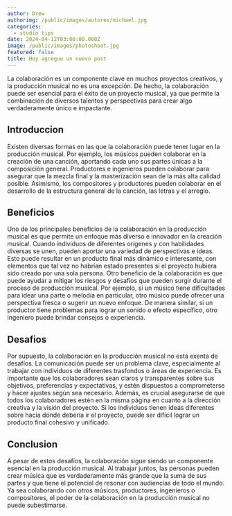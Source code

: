 ```yaml
---
author: Drew
authorimg: /public/images/autores/michael.jpg
categories:
  - studio tips
date: 2024-04-12T03:00:00.000Z
image: /public/images/photoshoot.jpg
featured: false
title: Hoy agregue un nuevo post
---
```


La colaboración es un componente clave en muchos proyectos creativos, y la producción musical no es una excepción. De hecho, la colaboración puede ser esencial para el éxito de un proyecto musical, ya que permite la combinación de diversos talentos y perspectivas para crear algo verdaderamente único e impactante.

## Introduccion

Existen diversas formas en las que la colaboración puede tener lugar en la producción musical. Por ejemplo, los músicos pueden colaborar en la creación de una canción, aportando cada uno sus partes únicas a la composición general. Productores e ingenieros pueden colaborar para asegurar que la mezcla final y la masterización sean de la más alta calidad posible. Asimismo, los compositores y productores pueden colaborar en el desarrollo de la estructura general de la canción, las letras y el arreglo.

## Beneficios

Uno de los principales beneficios de la colaboración en la producción musical es que permite un enfoque más diverso e innovador en la creación musical. Cuando individuos de diferentes orígenes y con habilidades diversas se unen, pueden aportar una variedad de perspectivas e ideas. Esto puede resultar en un producto final más dinámico e interesante, con elementos que tal vez no habrían estado presentes si el proyecto hubiera sido creado por una sola persona.
Otro beneficio de la colaboración es que puede ayudar a mitigar los riesgos y desafíos que pueden surgir durante el proceso de producción musical. Por ejemplo, si un músico tiene dificultades para idear una parte o melodía en particular, otro músico puede ofrecer una perspectiva fresca o sugerir un nuevo enfoque. De manera similar, si un productor tiene problemas para lograr un sonido o efecto específico, otro ingeniero puede brindar consejos o experiencia.

## Desafios

Por supuesto, la colaboración en la producción musical no está exenta de desafíos. La comunicación puede ser un problema clave, especialmente al trabajar con individuos de diferentes trasfondos o áreas de experiencia. Es importante que los colaboradores sean claros y transparentes sobre sus objetivos, preferencias y expectativas, y estén dispuestos a comprometerse y hacer ajustes según sea necesario.
Además, es crucial asegurarse de que todos los colaboradores estén en la misma página en cuanto a la dirección creativa y la visión del proyecto. Si los individuos tienen ideas diferentes sobre hacia dónde debería ir el proyecto, puede ser difícil lograr un producto final cohesivo y unificado.


## Conclusion

A pesar de estos desafíos, la colaboración sigue siendo un componente esencial en la producción musical. Al trabajar juntos, las personas pueden crear música que es verdaderamente más grande que la suma de sus partes y que tiene el potencial de resonar con audiencias de todo el mundo. Ya sea colaborando con otros músicos, productores, ingenieros o compositores, el poder de la colaboración en la producción musical no puede subestimarse.
